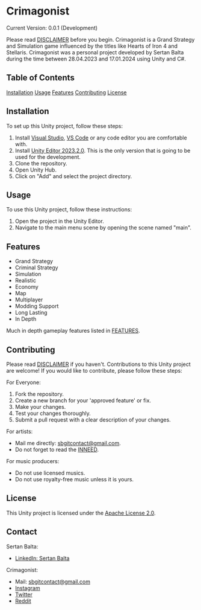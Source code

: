 # Crimagonist

Current Version: 0.0.1 (Development)

Please read [DISCLAIMER](DISCLAIMER.md) before you begin.
Crimagonist is a Grand Strategy and Simulation game influenced by the titles like Hearts of Iron 4 and Stellaris.
Crimagonist was a personal project developed by Sertan Balta during the time between 28.04.2023 and 17.01.2024 using Unity and C#.

## Table of Contents
[Installation](#installation)
[Usage](#usage)
[Features](#features)
[Contributing](#contributing)
[License](#license)

## Installation
To set up this Unity project, follow these steps:

1. Install [Visual Studio](https://visualstudio.microsoft.com/), [VS Code](https://code.visualstudio.com/) or any code editor you are comfortable with.
2. Install [Unity Editor 2023.2.0](https://unity.com/releases/editor/whats-new/2023.2.0). This is the only version that is going to be used for the development.
3. Clone the repository.
4. Open Unity Hub.
5. Click on "Add" and select the project directory.

## Usage
To use this Unity project, follow these instructions:

1. Open the project in the Unity Editor.
2. Navigate to the main menu scene by opening the scene named "main".

## Features
- Grand Strategy
- Criminal Strategy
- Simulation
- Realistic
- Economy
- Map
- Multiplayer
- Modding Support
- Long Lasting
- In Depth

Much in depth gameplay features listed in [FEATURES](FEATURES.md).

## Contributing
Please read [DISCLAIMER](DISCLAIMER.md) if you haven't.
Contributions to this Unity project are welcome! If you would like to contribute, please follow these steps:

For Everyone:
1. Fork the repository.
2. Create a new branch for your 'approved feature' or fix.
3. Make your changes.
4. Test your changes thoroughly.
5. Submit a pull request with a clear description of your changes.

For artists:
* Mail me directly: sbgitcontact@gmail.com.
* Do not forget to read the [INNEED](INNEED.md).

For music producers:
* Do not use licensed musics.
* Do not use royalty-free music unless it is yours.

## License
This Unity project is licensed under the [Apache License 2.0](LICENSE).

## Contact
Sertan Balta:
* [LinkedIn: Sertan Balta](https://www.linkedin.com/in/sertan-balta-8078322a8/)

Crimagonist:
* Mail: sbgitcontact@gmail.com
* [Instagram](https://www.instagram.com/crimagonist/)
* [Twitter](https://twitter.com/crimagonist)
* [Reddit](https://www.reddit.com/r/Crimagonist/)
